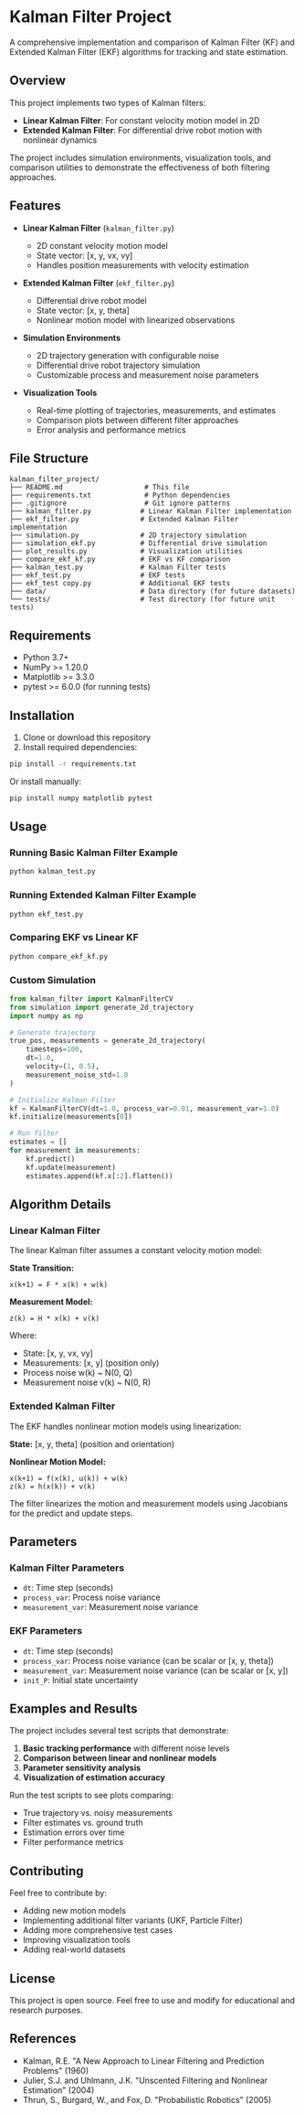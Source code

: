 # Kalman Filter Project

A comprehensive implementation and comparison of Kalman Filter (KF) and Extended Kalman Filter (EKF) algorithms for tracking and state estimation.

## Overview

This project implements two types of Kalman filters:
- **Linear Kalman Filter**: For constant velocity motion model in 2D
- **Extended Kalman Filter**: For differential drive robot motion with nonlinear dynamics

The project includes simulation environments, visualization tools, and comparison utilities to demonstrate the effectiveness of both filtering approaches.

## Features

- **Linear Kalman Filter** (`kalman_filter.py`)
  - 2D constant velocity motion model
  - State vector: [x, y, vx, vy]
  - Handles position measurements with velocity estimation

- **Extended Kalman Filter** (`ekf_filter.py`)  
  - Differential drive robot model
  - State vector: [x, y, theta]
  - Nonlinear motion model with linearized observations

- **Simulation Environments**
  - 2D trajectory generation with configurable noise
  - Differential drive robot trajectory simulation
  - Customizable process and measurement noise parameters

- **Visualization Tools**
  - Real-time plotting of trajectories, measurements, and estimates
  - Comparison plots between different filter approaches
  - Error analysis and performance metrics

## File Structure

```
kalman_filter_project/
├── README.md                    # This file
├── requirements.txt             # Python dependencies
├── .gitignore                   # Git ignore patterns
├── kalman_filter.py            # Linear Kalman Filter implementation
├── ekf_filter.py               # Extended Kalman Filter implementation
├── simulation.py               # 2D trajectory simulation
├── simulation_ekf.py           # Differential drive simulation
├── plot_results.py             # Visualization utilities
├── compare_ekf_kf.py           # EKF vs KF comparison
├── kalman_test.py              # Kalman Filter tests
├── ekf_test.py                 # EKF tests
├── ekf_test copy.py            # Additional EKF tests
├── data/                       # Data directory (for future datasets)
└── tests/                      # Test directory (for future unit tests)
```

## Requirements

- Python 3.7+
- NumPy >= 1.20.0
- Matplotlib >= 3.3.0
- pytest >= 6.0.0 (for running tests)

## Installation

1. Clone or download this repository
2. Install required dependencies:
```bash
pip install -r requirements.txt
```

Or install manually:
```bash
pip install numpy matplotlib pytest
```

## Usage

### Running Basic Kalman Filter Example

```bash
python kalman_test.py
```

### Running Extended Kalman Filter Example

```bash
python ekf_test.py
```

### Comparing EKF vs Linear KF

```bash
python compare_ekf_kf.py
```

### Custom Simulation

```python
from kalman_filter import KalmanFilterCV
from simulation import generate_2d_trajectory
import numpy as np

# Generate trajectory
true_pos, measurements = generate_2d_trajectory(
    timesteps=100,
    dt=1.0,
    velocity=(1, 0.5),
    measurement_noise_std=1.0
)

# Initialize Kalman Filter
kf = KalmanFilterCV(dt=1.0, process_var=0.01, measurement_var=1.0)
kf.initialize(measurements[0])

# Run filter
estimates = []
for measurement in measurements:
    kf.predict()
    kf.update(measurement)
    estimates.append(kf.x[:2].flatten())
```

## Algorithm Details

### Linear Kalman Filter

The linear Kalman filter assumes a constant velocity motion model:

**State Transition:**
```
x(k+1) = F * x(k) + w(k)
```

**Measurement Model:**
```
z(k) = H * x(k) + v(k)
```

Where:
- State: [x, y, vx, vy]
- Measurements: [x, y] (position only)
- Process noise w(k) ~ N(0, Q)
- Measurement noise v(k) ~ N(0, R)

### Extended Kalman Filter

The EKF handles nonlinear motion models using linearization:

**State:** [x, y, theta] (position and orientation)

**Nonlinear Motion Model:**
```
x(k+1) = f(x(k), u(k)) + w(k)
z(k) = h(x(k)) + v(k)
```

The filter linearizes the motion and measurement models using Jacobians for the predict and update steps.

## Parameters

### Kalman Filter Parameters
- `dt`: Time step (seconds)
- `process_var`: Process noise variance
- `measurement_var`: Measurement noise variance

### EKF Parameters
- `dt`: Time step (seconds)
- `process_var`: Process noise variance (can be scalar or [x, y, theta])
- `measurement_var`: Measurement noise variance (can be scalar or [x, y])
- `init_P`: Initial state uncertainty

## Examples and Results

The project includes several test scripts that demonstrate:

1. **Basic tracking performance** with different noise levels
2. **Comparison between linear and nonlinear models**
3. **Parameter sensitivity analysis**
4. **Visualization of estimation accuracy**

Run the test scripts to see plots comparing:
- True trajectory vs. noisy measurements
- Filter estimates vs. ground truth
- Estimation errors over time
- Filter performance metrics

## Contributing

Feel free to contribute by:
- Adding new motion models
- Implementing additional filter variants (UKF, Particle Filter)
- Adding more comprehensive test cases
- Improving visualization tools
- Adding real-world datasets

## License

This project is open source. Feel free to use and modify for educational and research purposes.

## References

- Kalman, R.E. "A New Approach to Linear Filtering and Prediction Problems" (1960)
- Julier, S.J. and Uhlmann, J.K. "Unscented Filtering and Nonlinear Estimation" (2004)
- Thrun, S., Burgard, W., and Fox, D. "Probabilistic Robotics" (2005)

